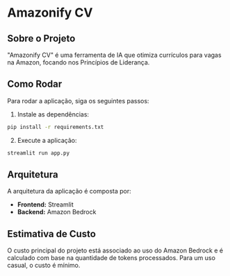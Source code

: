 # Amazonify CV

## Sobre o Projeto
"Amazonify CV" é uma ferramenta de IA que otimiza currículos para vagas na Amazon, focando nos Princípios de Liderança.

## Como Rodar
Para rodar a aplicação, siga os seguintes passos:

1. Instale as dependências:
```bash
pip install -r requirements.txt
```

2. Execute a aplicação:
```bash
streamlit run app.py
```

## Arquitetura
A arquitetura da aplicação é composta por:

- **Frontend:** Streamlit
- **Backend:** Amazon Bedrock

## Estimativa de Custo
O custo principal do projeto está associado ao uso do Amazon Bedrock e é calculado com base na quantidade de tokens processados. Para um uso casual, o custo é mínimo.
